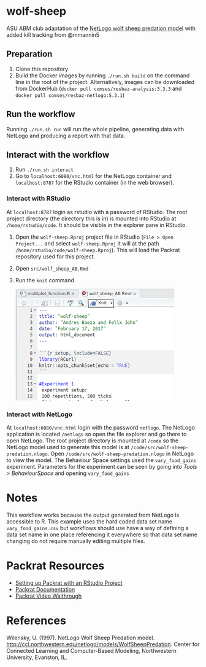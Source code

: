 # wolf-sheep
ASU ABM club adaptation of the [NetLogo wolf sheep predation model](http://ccl.northwestern.edu/netlogo/models/WolfSheepPredation) with added kill tracking from @mmannin5

## Preparation

1. Clone this repository
2. Build the Docker images by running `./run.sh build` on the command line in the root of the project. Alternatively, images can be downloaded from DockerHub (`docker pull comses/resbaz-analysis:3.3.3` and `docker pull comses/resbaz-netlogo:5.3.1`)

## Run the workflow

Running `./run.sh run` will run the whole pipeline, generating data with NetLogo and producing a report with that data.

## Interact with the workflow

1. Run `./run.sh interact`
2. Go to `localhost:6080/vnc.html` for the NetLogo container and `localhost:8787` for the RStudio container (in the web browser).

### Interact with RStudio

At `localhost:8787` login as rstudio with a password of RStudio. The root project directory (the directory this is in) is mounted into RStudio at `/home/rstudio/code`. It should be visible in the explorer pane in RStudio.

1. Open the `wolf-sheep.Rproj` project file in RStudio (`File > Open Project...` and select `wolf-sheep.Rproj` it will at the path `/home/rstudio/code/wolf-sheep.Rproj`). This will load the Packrat repository used for this project.
2. Open `src/wolf_sheep_AB.Rmd`
3. Run the `knit` command

   ![Location of Knit button on RStudio](images/knit.png "RStudio knit")

### Interact with NetLogo

At `localhost:6080/vnc.html` login with the password `netlogo`. The NetLogo application is located `/netlogo` so open the file explorer and go there to open NetLogo. The root project directory is mounted at `/code` so the NetLogo model used to generate this model is at `/code/src/wolf-sheep-predation.nlogo`. Open `/code/src/wolf-sheep-predation.nlogo` in NetLogo to view the model. The Behaviour Space settings used the `vary_food_gains` experiment. Parameters for the experiment can be seen by going into *Tools > BehaviourSpace* and opening `vary_food_gains`

# Notes

This workflow works because the output generated from NetLogo is accessible to R. This example uses the hard coded data set name `vary_food_gains.csv` but workflows should use have a way of defining a data set name in one place referencing it everywhere so that data set name changing do not require manually editing multiple files.

# Packrat Resources

- [Setting up Packrat with an RStudio Project](https://rstudio.github.io/packrat/rstudio.html)
- [Packrat Documentation](https://rstudio.github.io/packrat/)
- [Packrat Video Walthrough](https://www.rstudio.com/resources/webinars/managing-package-dependencies-in-r-with-packrat/)

# References
Wilensky, U. (1997). NetLogo Wolf Sheep Predation model. http://ccl.northwestern.edu/netlogo/models/WolfSheepPredation.
Center for Connected Learning and Computer-Based Modeling, Northwestern University, Evanston, IL.
